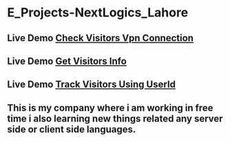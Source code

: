 # E_Projects-NextLogics_Lahore

## Live Demo  [Check Visitors Vpn Connection](https://restapis89.000webhostapp.com/)

## Live Demo  [Get Visitors Info](https://restapis89.000webhostapp.com/testing.php)

## Live Demo  [Track Visitors Using UserId](https://restapis89.000webhostapp.com/testing.php)

## This is my company where i am working in free time i also learning new things related any server side or client side languages.
